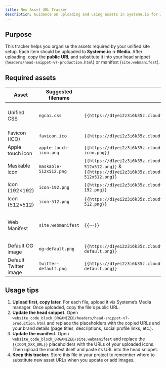 ```yaml
---
title: New Asset URL Tracker
description: Guidance on uploading and using assets in Systeme.io for InsightfulAffiliate/NextGenCopyAI
---
```


## Purpose

This tracker helps you organise the assets required by your unified site setup. Each item should be uploaded to **Systeme.io → Media**. After uploading, copy the **public URL** and substitute it into your head snippet (`headers/head-snippet-v7-production.html`) or manifest (`site.webmanifest`).

## Required assets

| Asset | Suggested filename | Replace in | Notes |
|---|---|---|---|
| Unified CSS | `ngcai.css` | `{{https://d1yei2z3i6k35z.cloudfront.net/13254463/68f2fb38333dd_ngcai.css}}` | Upload the CSS file located at `website_code_block_ORGANIZED/assets/ngcai.css`. Copy the public URL from Systeme and paste into `headers/head-snippet-v7-production.html`. |
| Favicon (ICO) | `favicon.ico` | `{{https://d1yei2z3i6k35z.cloudfront.net/13254463/68f2fecf27714_favicon.ico}}` | Use a 32×32 or 64×64 `.ico` file. Upload and copy its URL. |
| Apple touch icon | `apple-touch-icon.png` | `{{https://d1yei2z3i6k35z.cloudfront.net/13254463/68b2b075f0945_apple-touch-icon.png}}` | 180×180 PNG for iOS homescreen bookmarking. |
| Maskable icon | `maskable-512x512.png` | `{{https://d1yei2z3i6k35z.cloudfront.net/13254463/68bd5a88952a2_maskable-512x512.png}}` & `{{https://d1yei2z3i6k35z.cloudfront.net/13254463/68bd5a88952a2_maskable-512x512.png}}` | Use a 512×512 PNG with safe margins for Android adaptive icons. |
| Icon (192×192) | `icon-192.png` | `{{https://d1yei2z3i6k35z.cloudfront.net/13254463/68f2b21891ae8_icon-192.png}}` | Optional, used by some browsers. |
| Icon (512×512) | `icon-512.png` | `{{https://d1yei2z3i6k35z.cloudfront.net/13254463/68ce5fac1f64c_icon-512.png}}` | General purpose high‑resolution icon. |
| Web Manifest | `site.webmanifest` | `{{—-}}` | Upload the provided manifest and copy the resulting URL. Replace the icon placeholders in the file with the URLs of your uploaded icons before uploading, or update the manifest after upload. |
| Default OG image | `og-default.png` | `{{https://d1yei2z3i6k35z.cloudfront.net/13254463/68ce610b1fb2d_og-default.png}}` | 1200×630 PNG used for social sharing previews. |
| Default Twitter image | `twitter-default.png` | `{{https://d1yei2z3i6k35z.cloudfront.net/13254463/68ce61326564f_twitter-default.png}}` | 1200×628 PNG used specifically for Twitter cards. |

## Usage tips

1. **Upload first, copy later.** For each file, upload it via Systeme’s Media manager. Once uploaded, copy the file's public URL.
2. **Update the head snippet.** Open `website_code_block_ORGANIZED/headers/head-snippet-v7-production.html` and replace the placeholders with the copied URLs and your brand details (page titles, descriptions, social profile links, etc.).
3. **Update the manifest.** Open `website_code_block_ORGANIZED/site.webmanifest` and replace the `{{ICON_XXX_URL}}` placeholders with the URLs of your uploaded icons. Then upload the manifest itself and paste its URL into the head snippet.
4. **Keep this tracker.** Store this file in your project to remember where to substitute new asset URLs when you update or add images.
